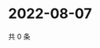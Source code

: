 # 2022-08-07

共 0 条

<!-- BEGIN WEIBO -->
<!-- 最后更新时间 Sun Aug 07 2022 09:42:51 GMT+0800 (China Standard Time) -->

<!-- END WEIBO -->
